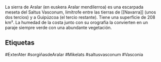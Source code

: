 
La sierra de Aralar (en euskera Aralar mendilerroa) es una escarpada meseta del Saltus Vasconum, limítrofe entre las tierras de [[Navarra]] (unos dos tercios) y a Guipúzcoa  (el tercio restante). Tiene una superficie de 208 km². La humedad de la costa junto con su orografía la convierten en un paraje siempre verde con una abundante vegetación.

## Etiquetas
#ExterAter #sorgiñasdeAralar #Mikelats #saltusvasconum #Vasconia 
